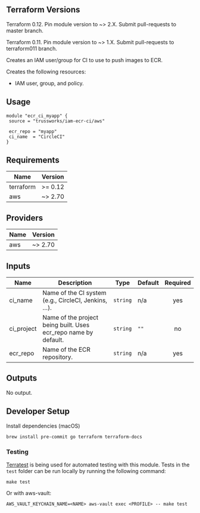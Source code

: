 ## Terraform Versions

Terraform 0.12. Pin module version to ~> 2.X. Submit pull-requests to master branch.

Terraform 0.11. Pin module version to ~> 1.X. Submit pull-requests to terraform011 branch.

<!-- BEGINNING OF PRE-COMMIT-TERRAFORM DOCS HOOK -->
Creates an IAM user/group for CI to use to push images to ECR.

Creates the following resources:

* IAM user, group, and policy.

## Usage

```hcl
module "ecr_ci_myapp" {
 source = "trussworks/iam-ecr-ci/aws"

 ecr_repo = "myapp"
 ci_name  = "CircleCI"
}
```

## Requirements

| Name | Version |
|------|---------|
| terraform | >= 0.12 |
| aws | ~> 2.70 |

## Providers

| Name | Version |
|------|---------|
| aws | ~> 2.70 |

## Inputs

| Name | Description | Type | Default | Required |
|------|-------------|------|---------|:--------:|
| ci\_name | Name of the CI system (e.g., CircleCI, Jenkins, …). | `string` | n/a | yes |
| ci\_project | Name of the project being built. Uses ecr\_repo name by default. | `string` | `""` | no |
| ecr\_repo | Name of the ECR repository. | `string` | n/a | yes |

## Outputs

No output.

<!-- END OF PRE-COMMIT-TERRAFORM DOCS HOOK -->

## Developer Setup

Install dependencies (macOS)

```shell
brew install pre-commit go terraform terraform-docs
```

### Testing

[Terratest](https://github.com/gruntwork-io/terratest) is being used for
automated testing with this module. Tests in the `test` folder can be run
locally by running the following command:

```text
make test
```

Or with aws-vault:

```text
AWS_VAULT_KEYCHAIN_NAME=<NAME> aws-vault exec <PROFILE> -- make test
```
